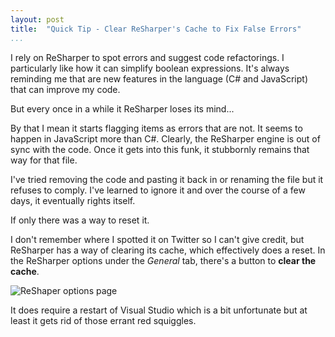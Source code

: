 ```yaml
---
layout: post  
title:  "Quick Tip - Clear ReSharper's Cache to Fix False Errors"  
...
```


I rely on ReSharper to spot errors and suggest code refactorings. I
particularly like how it can simplify boolean expressions. It's always
reminding me that are new features in the language (C\# and JavaScript)
that can improve my code.

But every once in a while it ReSharper loses its mind...

By that I mean it starts flagging items as errors that are not. It seems
to happen in JavaScript more than C\#. Clearly, the ReSharper engine is
out of sync with the code. Once it gets into this funk, it stubbornly
remains that way for that file.

I've tried removing the code and pasting it back in or renaming the file
but it refuses to comply. I've learned to ignore it and over the course
of a few days, it eventually rights itself.

If only there was a way to reset it.

I don't remember where I spotted it on Twitter so I can't give credit,
but ReSharper has a way of clearing its cache, which effectively does a
reset. In the ReSharper options under the *General* tab, there's a
button to **clear the cache**.

![ReShaper options page](http://i.imgur.com/dcr4OpS.png)

It does require a restart of Visual Studio which is a bit unfortunate
but at least it gets rid of those errant red squiggles.
